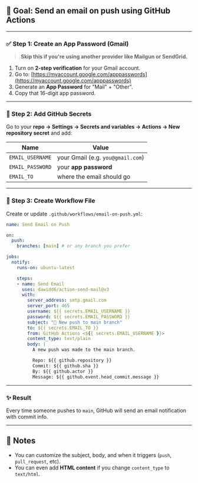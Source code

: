 ## 📧 Goal: Send an email on push using GitHub Actions

---

### ✅ Step 1: Create an App Password (Gmail)

> **Skip this if you're using another provider like Mailgun or SendGrid.**

1. Turn on **2-step verification** for your Gmail account.
2. Go to: [https://myaccount.google.com/apppasswords](https://myaccount.google.com/apppasswords)
3. Generate an **App Password** for "Mail" + "Other".
4. Copy that 16-digit app password.

---

### 🔐 Step 2: Add GitHub Secrets

Go to your **repo → Settings → Secrets and variables → Actions → New repository secret** and add:

| Name              | Value                      |
|-------------------|----------------------------|
| `EMAIL_USERNAME`  | your Gmail (e.g. `you@gmail.com`) |
| `EMAIL_PASSWORD`  | your **app password**      |
| `EMAIL_TO`        | where the email should go  |

---

### 📄 Step 3: Create Workflow File

Create or update `.github/workflows/email-on-push.yml`:

```yaml
name: Send Email on Push

on:
  push:
    branches: [main] # or any branch you prefer

jobs:
  notify:
    runs-on: ubuntu-latest

    steps:
    - name: Send Email
      uses: dawidd6/action-send-mail@v3
      with:
        server_address: smtp.gmail.com
        server_port: 465
        username: ${{ secrets.EMAIL_USERNAME }}
        password: ${{ secrets.EMAIL_PASSWORD }}
        subject: "🚀 New push to main branch"
        to: ${{ secrets.EMAIL_TO }}
        from: GitHub Actions <${{ secrets.EMAIL_USERNAME }}>
        content_type: text/plain
        body: |
          A new push was made to the main branch.

          Repo: ${{ github.repository }}
          Commit: ${{ github.sha }}
          By: ${{ github.actor }}
          Message: ${{ github.event.head_commit.message }}
```

---

### ✨ Result

Every time someone pushes to `main`, GitHub will send an email notification with commit info.

---

## 📌 Notes

- You can customize the subject, body, and when it triggers (`push`, `pull_request`, etc).
- You can even add **HTML content** if you change `content_type` to `text/html`.

